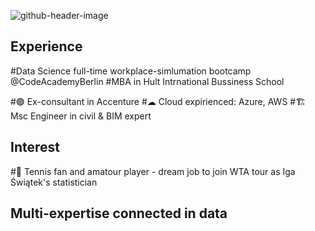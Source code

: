 ![github-header-image](https://github.com/user-attachments/assets/5a755a99-7080-4074-b1c8-304337e293fb)

## Experience
#Data Science full-time workplace-simlumation bootcamp @CodeAcademyBerlin
#MBA in Hult Intrnational Bussiness School

#🟣 Ex-consultant in Accenture
#☁ Cloud expirienced: Azure, AWS
#🏗 Msc Engineer in civil & BIM expert

## Interest
#🎾 Tennis fan and amatour player - dream job to join WTA tour as Iga Świątek's statistician

## Multi-expertise connected in data

